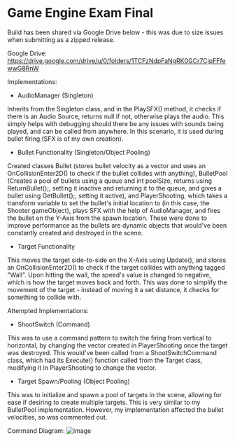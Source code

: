 # Game Engine Exam Final

Build has been shared via Google Drive below - this was due to size issues when submitting as a zipped release.

Google Drive: https://drive.google.com/drive/u/0/folders/1TCFzNdpFaNgRK0GCr7CjpFFfewwG8RnW

Implementations:


- AudioManager (Singleton)

Inherits from the Singleton class, and in the PlaySFX() method, it checks if there is an Audio Source, returns null if not, otherwise plays the audio. This simply helps with debugging should there be any issues with sounds being played, and can be called from anywhere. In this scenario, it is used during bullet firing (SFX is of my own creation).

- Bullet Functionality (Singleton/Object Pooling)

Created classes Bullet (stores bullet velocity as a vector and uses an OnCollisionEnter2D() to check if the bullet collides with anything), BulletPool (Creates a pool of bullets using a queue and int poolSize, returns using ReturnBullet();, setting it inactive and returning it to the queue, and gives a bullet using GetBullet();, setting it active), and PlayerShooting, which takes a transform variable to set the bullet's initial location to (in this case, the Shooter gameObject), plays SFX with the help of AudioManager, and fires the bullet on the Y-Axis from the spawn location. These were done to improve performance as the bullets are dynamic objects that would've been constantly created and destroyed in the scene.

- Target Functionality

This moves the target side-to-side on the X-Axis using Update(), and stores an OnCollisionEnter2D() to check if the target collides with anything tagged "Wall". Upon hitting the wall, the speed's value is changed to negative, which is how the target moves back and forth. This was done to simplify the movement of the target - instead of moving it a set distance, it checks for something to collide with.



Attempted Implementations:
- ShootSwitch (Command)

This was to use a command pattern to switch the firing from vertical to horizontal, by changing the vector created in PlayerShooting once the target was destroyed. This would've been called from a ShootSwitchCommand class, which had its Execute() function called from the Target class, modifying it in PlayerShooting to change the vector.

- Target Spawn/Pooling (Object Pooling)

This was to initialize and spawn a pool of targets in the scene, allowing for ease if desiring to create multiple targets. This is very similar to my BulletPool implementation. However, my implementation affected the bullet velocities, so was commented out.


Command Diagram:
![image](https://github.com/user-attachments/assets/a9591c64-d9b5-4335-82a6-80ee65a6691b)

